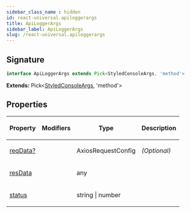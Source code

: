 ```yaml
---
sidebar_class_name : hidden
id: react-universal.apiloggerargs
title: ApiLoggerArgs
sidebar_label: ApiLoggerArgs
slug: /react-universal.apiloggerargs
---
```






## Signature

```typescript
interface ApiLoggerArgs extends Pick<StyledConsoleArgs, 'method'> 
```
**Extends:** Pick&lt;[StyledConsoleArgs](./react-universal.styledconsoleargs), 'method'&gt;

## Properties

<table><thead><tr><th>

Property


</th><th>

Modifiers


</th><th>

Type


</th><th>

Description


</th></tr></thead>
<tbody><tr><td>

[reqData?](./react-universal.apiloggerargs.reqdata)


</td><td>


</td><td>

AxiosRequestConfig


</td><td>

_(Optional)_


</td></tr>
<tr><td>

[resData](./react-universal.apiloggerargs.resdata)


</td><td>


</td><td>

any


</td><td>


</td></tr>
<tr><td>

[status](./react-universal.apiloggerargs.status)


</td><td>


</td><td>

string \| number


</td><td>


</td></tr>
</tbody></table>

